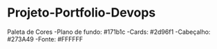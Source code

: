 # Projeto-Portfolio-Devops


Paleta de Cores
-Plano de fundo: #171b1c
-Cards: #2d96f1
-Cabeçalho: #273A49
-Fonte: #FFFFFF
